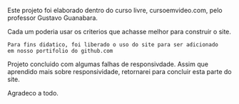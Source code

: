 Este projeto foi elaborado dentro do curso livre, cursoemvideo.com, pelo 
professor Gustavo Guanabara.

Cada um poderia usar os criterios que achasse melhor para construir o site.

	Para fins didatico, foi liberado o uso do site para ser adicionado
	em nosso portifolio do github.com

Projeto concluido com algumas falhas de responsivdade.
Assim que aprendido mais sobre responsividade, retornarei para concluir
esta parte do site.

Agradeco a todo.
